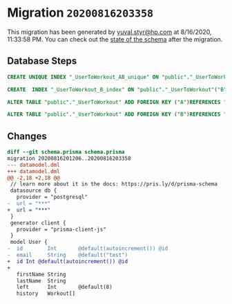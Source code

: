 # Migration `20200816203358`

This migration has been generated by yuval.styr@hp.com at 8/16/2020, 11:33:58 PM.
You can check out the [state of the schema](./schema.prisma) after the migration.

## Database Steps

```sql
CREATE UNIQUE INDEX "_UserToWorkout_AB_unique" ON "public"."_UserToWorkout"("A","B")

CREATE  INDEX "_UserToWorkout_B_index" ON "public"."_UserToWorkout"("B")

ALTER TABLE "public"."_UserToWorkout" ADD FOREIGN KEY ("A")REFERENCES "public"."User"("id") ON DELETE CASCADE ON UPDATE CASCADE

ALTER TABLE "public"."_UserToWorkout" ADD FOREIGN KEY ("B")REFERENCES "public"."Workout"("id") ON DELETE CASCADE ON UPDATE CASCADE
```

## Changes

```diff
diff --git schema.prisma schema.prisma
migration 20200816201206..20200816203358
--- datamodel.dml
+++ datamodel.dml
@@ -2,18 +2,18 @@
 // learn more about it in the docs: https://pris.ly/d/prisma-schema
 datasource db {
   provider = "postgresql"
-  url = "***"
+  url = "***"
 }
 generator client {
   provider = "prisma-client-js"
 }
 model User {
-  id        Int       @default(autoincrement()) @id
-  email     String    @default("test")
+  id Int @default(autoincrement()) @id
+
   firstName String
   lastName  String
   left      Int       @default(8)
   history   Workout[]
```


